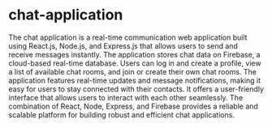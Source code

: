 # chat-application

The chat application is a real-time communication web application built using React.js, Node.js, and Express.js that allows users to send and receive messages instantly. The application stores chat data on Firebase, a cloud-based real-time database.
Users can log in and create a profile, view a list of available chat rooms, and join or create their own chat rooms. The application features real-time updates and message notifications, making it easy for users to stay connected with their contacts.
It offers a user-friendly interface that allows users to interact with each other seamlessly. 
The combination of React, Node, Express, and Firebase provides a reliable and scalable platform for building robust and efficient chat applications.
